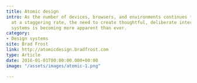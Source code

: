 ```yaml
---
title: Atomic design
intro: As the number of devices, browsers, and environments continues to increase
  at a staggering rate, the need to create thoughtful, deliberate interface design
  systems is becoming more apparent than ever.
category:
- Design systems
site: Brad Frost
link: http://atomicdesign.bradfrost.com
type: Article
date: 2016-01-01T00:00:00.000+00:00
image: "/assets/images/atomic-1.png"

---
```


